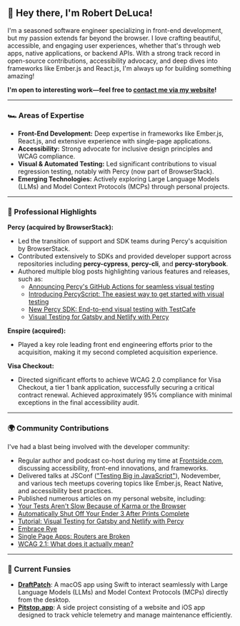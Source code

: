 ## 👋 Hey there, I'm Robert DeLuca!

I'm a seasoned software engineer specializing in front-end development, but my passion extends far
beyond the browser. I love crafting beautiful, accessible, and engaging user experiences, whether
that's through web apps, native applications, or backend APIs. With a strong track record in
open-source contributions, accessibility advocacy, and deep dives into frameworks like Ember.js and
React.js, I'm always up for building something amazing!

**I'm open to interesting work—feel free to [contact me via my
website](https://robertdelu.ca)!**

---

### 🏎️ Areas of Expertise

- **Front-End Development:** Deep expertise in frameworks like Ember.js, React.js, and extensive
  experience with single-page applications.
- **Accessibility:** Strong advocate for inclusive design principles and WCAG compliance.
- **Visual & Automated Testing:** Led significant contributions to visual regression testing,
  notably with Percy (now part of BrowserStack).
- **Emerging Technologies:** Actively exploring Large Language Models (LLMs) and Model Context
  Protocols (MCPs) through personal projects.

---

### 🏁 Professional Highlights

**Percy (acquired by BrowserStack):**

- Led the transition of support and SDK teams during Percy's acquisition by BrowserStack.
- Contributed extensively to SDKs and provided developer support across repositories including
  **percy-cypress**, **percy-cli**, and **percy-storybook**.
- Authored multiple blog posts highlighting various features and releases, such as:
  - [Announcing Percy's GitHub Actions for seamless visual testing](https://medium.com/perceptual-percy/announcing-percys-github-actions-for-seamless-visual-testing-7570c6a4757c)
  - [Introducing PercyScript: The easiest way to get started with visual testing](https://medium.com/perceptual-percy/introducing-percyscript-the-easiest-way-to-get-started-with-visual-testing-2c3f186cd87c)
  - [New Percy SDK: End-to-end visual testing with TestCafe](https://medium.com/perceptual-percy/new-percy-sdk-end-to-end-visual-testing-with-testcafe-7b778a491746)
  - [Visual Testing for Gatsby and Netlify with Percy](https://medium.com/perceptual-percy/tutorial-visual-testing-for-gatsby-and-netlify-with-percy-7ad23f7b9228)

**Enspire (acquired):**

- Played a key role leading front end engineering efforts prior to the acquisition, making it my
  second completed acquisition experience.

**Visa Checkout:**

- Directed significant efforts to achieve WCAG 2.0 compliance for Visa Checkout, a tier 1 bank
  application, successfully securing a critical contract renewal. Achieved approximately 95%
  compliance with minimal exceptions in the final accessibility audit.

---

### 🌍 Community Contributions

I've had a blast being involved with the developer community:

- Regular author and podcast co-host during my time at [Frontside.com](), discussing accessibility,
  front-end innovations, and frameworks.
- Delivered talks at JSConf (["Testing Big in
  JavaScript"](https://www.youtube.com/watch?v=243TCc5qP-g)), Nodevember, and various tech meetups
  covering topics like Ember.js, React Native, and accessibility best practices.
- Published numerous articles on my personal website, including:
- [Your Tests Aren't Slow Because of Karma or the Browser](https://robertdelu.ca/2019/06/21/your-tests-arent-slow-because-of-karma-or-the-browser)
- [Automatically Shut Off Your Ender 3 After Prints Complete](https://robertdelu.ca/2019/10/25/automatically-shut-off-your-ender-3-after-prints-complete)
- [Tutorial: Visual Testing for Gatsby and Netlify with Percy](https://robertdelu.ca/2020/02/13/tutorial-visual-testing-for-gatsby-and-netlify-with-percy)
- [Embrace Rye](https://robertdelu.ca/2024/06/14/embrace-rye)
- [Single Page Apps: Routers are Broken](https://robertdelu.ca/2017/09/03/single-page-apps-routers-are-broken)
- [WCAG 2.1: What does it actually mean?](https://frontside.com/blog/2018-07-11-wcag-21-what-does-it-actually-mean/)

---

### 🌟 Current Funsies

- **[DraftPatch](https://github.com/Robdel12/DraftPatch)**: A macOS app using Swift to interact
  seamlessly with Large Language Models (LLMs) and Model Context Protocols (MCPs) directly from the
  desktop.
- **[Pitstop.app](https://pitstop.app)**: A side project consisting of a website and iOS app
  designed to track vehicle telemetry and manage maintenance efficiently.
